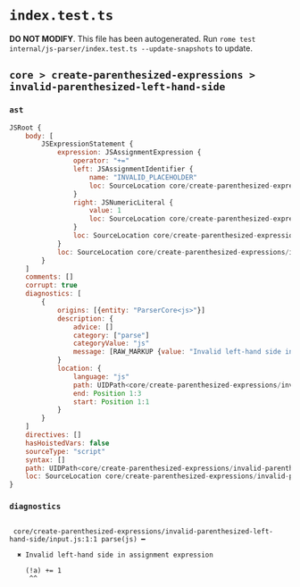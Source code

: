 # `index.test.ts`

**DO NOT MODIFY**. This file has been autogenerated. Run `rome test internal/js-parser/index.test.ts --update-snapshots` to update.

## `core > create-parenthesized-expressions > invalid-parenthesized-left-hand-side`

### `ast`

```javascript
JSRoot {
	body: [
		JSExpressionStatement {
			expression: JSAssignmentExpression {
				operator: "+="
				left: JSAssignmentIdentifier {
					name: "INVALID_PLACEHOLDER"
					loc: SourceLocation core/create-parenthesized-expressions/invalid-parenthesized-left-hand-side/input.js 1:5-1:4
				}
				right: JSNumericLiteral {
					value: 1
					loc: SourceLocation core/create-parenthesized-expressions/invalid-parenthesized-left-hand-side/input.js 1:8-1:9
				}
				loc: SourceLocation core/create-parenthesized-expressions/invalid-parenthesized-left-hand-side/input.js 1:0-1:9
			}
			loc: SourceLocation core/create-parenthesized-expressions/invalid-parenthesized-left-hand-side/input.js 1:0-1:9
		}
	]
	comments: []
	corrupt: true
	diagnostics: [
		{
			origins: [{entity: "ParserCore<js>"}]
			description: {
				advice: []
				category: ["parse"]
				categoryValue: "js"
				message: [RAW_MARKUP {value: "Invalid left-hand side in "}, "assignment expression"]
			}
			location: {
				language: "js"
				path: UIDPath<core/create-parenthesized-expressions/invalid-parenthesized-left-hand-side/input.js>
				end: Position 1:3
				start: Position 1:1
			}
		}
	]
	directives: []
	hasHoistedVars: false
	sourceType: "script"
	syntax: []
	path: UIDPath<core/create-parenthesized-expressions/invalid-parenthesized-left-hand-side/input.js>
	loc: SourceLocation core/create-parenthesized-expressions/invalid-parenthesized-left-hand-side/input.js 1:0-2:0
}
```

### `diagnostics`

```

 core/create-parenthesized-expressions/invalid-parenthesized-left-hand-side/input.js:1:1 parse(js) ━

  ✖ Invalid left-hand side in assignment expression

    (!a) += 1
     ^^


```
